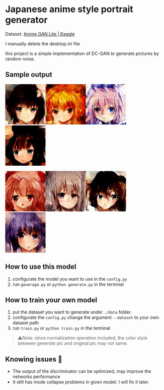 # Japanese anime style portrait generator

Dataset: [Anime GAN Lite | Kaggle](https://www.kaggle.com/datasets/prasoonkottarathil/gananime-lite)

I manually delete the desktop.ini file



this project is a simple implementation of DC-GAN to generate pictures by random noise.

## Sample output

![0](README.assets/0.jpg)![1](README.assets/1.jpg)![2](README.assets/2.jpg)![3](README.assets/3.jpg)

![4](README.assets/4.jpg)![5](README.assets/5.jpg)![6](README.assets/6.jpg)![7](README.assets/7.jpg)

## How to use this model

1. configurate the model you want to use in the `config.py`
2. run `generage.py`  or `python generate.py` in the terminal

## How to train your own model

1. put the dataset you want to generate under `./data` folder.
2. configurate the `config.py` change the argument `--dataset` to your own dataset path
3. run `train.py` or `python train.py` in the terminal

> :warning:Note: since normalization operation included, the color style between generate pic and original pic may not same.

## Knowing issues :bug:

- The output of the discriminator can be optimized, may improve the networks performance
- It still has mode collapse problems in given model. I will fix it later.